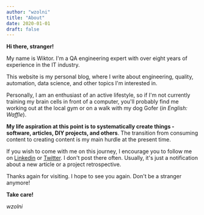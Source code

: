 ```yaml
---
author: "wzolni"
title: "About"
date: 2020-01-01
draft: false
---
```


**Hi there, stranger!**

My name is Wiktor. I'm a QA engineering expert with over eight years of experience in the IT industry.

This website is my personal blog, where I write about engineering, quality, automation, data science, and other topics I'm interested in.

Personally, I am an enthusiast of an active lifestyle, so if I'm not currently training my brain cells in front of a computer, you'll probably find me working out at the local gym or on a walk with my dog Gofer (*in English: Waffle*).

**My life aspiration at this point is to systematically create things - software, articles, DIY projects, and others**. The transition from consuming content to creating content is my main hurdle at the present time.

If you wish to come with me on this journey, I encourage you to follow me on [Linkedin](https://www.linkedin.com/in/cogitovirus) or [Twitter](https://twitter.com/cogitovirus3). I don't post there often. Usually, it's just a notification about a new article or a project retrospective.

Thanks again for visiting. I hope to see you again. Don't be a stranger anymore!

**Take care!**

*wzolni*
